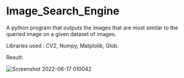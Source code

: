 # Image_Search_Engine

A python program that outputs the images that are
most similar to the queried image on a given dataset of images.

Libraries used :
     CV2,
     Numpy,
     Matplolib,
     Glob.
     
     
Result:




  ![Screenshot 2022-06-17 010042](https://user-images.githubusercontent.com/92446670/174150460-59aaef95-8d5a-4273-9612-8575ee48f1c7.jpg)

